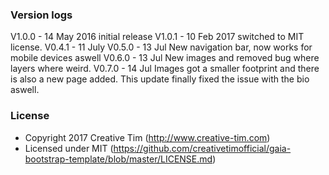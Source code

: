 ### Version logs

V1.0.0 - 14 May 2016 initial release
V1.0.1 - 10 Feb 2017 switched to MIT license.
V0.4.1 - 11 July 
V0.5.0 - 13 Jul New navigation bar, now works for mobile devices aswell
V0.6.0 - 13 Jul New images and removed bug where layers where weird.
V0.7.0 - 14 Jul Images got a smaller footprint and there is also a new page added. 
                This update finally fixed the issue with the bio aswell.


### License

- Copyright 2017 Creative Tim (http://www.creative-tim.com)
- Licensed under MIT (https://github.com/creativetimofficial/gaia-bootstrap-template/blob/master/LICENSE.md)

